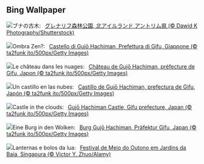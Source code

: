 ## Bing Wallpaper
![](https://www.bing.com/th?id=OHR.GlenariffPark_JA-JP5014364740_UHD.jpg&w=1000)ブナの古木:&nbsp;&ensp;[グレナリフ森林公園, 北アイルランド アントリム県 (© Dawid K Photography/Shutterstock)](https://www.bing.com/th?id=OHR.GlenariffPark_JA-JP5014364740_UHD.jpg)
<br><br/>
![](https://www.bing.com/th?id=OHR.GujoHachiman_IT-IT6052956461_UHD.jpg&w=1000)Ombra Zen?:&nbsp;&ensp;[Castello di Gujō Hachiman, Prefettura di Gifu, Giappone (© ta2funk ito/500px/Getty Images)](https://www.bing.com/th?id=OHR.GujoHachiman_IT-IT6052956461_UHD.jpg)
<br><br/>
![](https://www.bing.com/th?id=OHR.GujoHachiman_FR-FR1605630102_UHD.jpg&w=1000)Le château dans les nuages:&nbsp;&ensp;[Château de Gujō Hachiman, préfecture de Gifu, Japon (© ta2funk ito/500px/Getty Images)](https://www.bing.com/th?id=OHR.GujoHachiman_FR-FR1605630102_UHD.jpg)
<br><br/>
![](https://www.bing.com/th?id=OHR.GujoHachiman_ES-ES8969263083_UHD.jpg&w=1000)Un castillo en las nubes:&nbsp;&ensp;[Castillo de Gujō Hachiman, prefectura de Gifu, Japón (© ta2funk ito/500px/Getty Images)](https://www.bing.com/th?id=OHR.GujoHachiman_ES-ES8969263083_UHD.jpg)
<br><br/>
![](https://www.bing.com/th?id=OHR.GujoHachiman_EN-GB4635188314_UHD.jpg&w=1000)Castle in the clouds:&nbsp;&ensp;[Gujō Hachiman Castle, Gifu prefecture, Japan (© ta2funk ito/500px/Getty Images)](https://www.bing.com/th?id=OHR.GujoHachiman_EN-GB4635188314_UHD.jpg)
<br><br/>
![](https://www.bing.com/th?id=OHR.GujoHachiman_DE-DE4199645559_UHD.jpg&w=1000)Eine Burg in den Wolken:&nbsp;&ensp;[Burg Gujō Hachiman, Präfektur Gifu, Japan (© ta2funk ito/500px/Getty Images)](https://www.bing.com/th?id=OHR.GujoHachiman_DE-DE4199645559_UHD.jpg)
<br><br/>
![](https://www.bing.com/th?id=OHR.MidAutumnSingapore_PT-BR5635809883_UHD.jpg&w=1000)Lanternas e bolos da lua:&nbsp;&ensp;[Festival de Meio do Outono em Jardins da Baía, Singapura (© Victor Y. Zhuo/Alamy)](https://www.bing.com/th?id=OHR.MidAutumnSingapore_PT-BR5635809883_UHD.jpg)
<br><br/>
